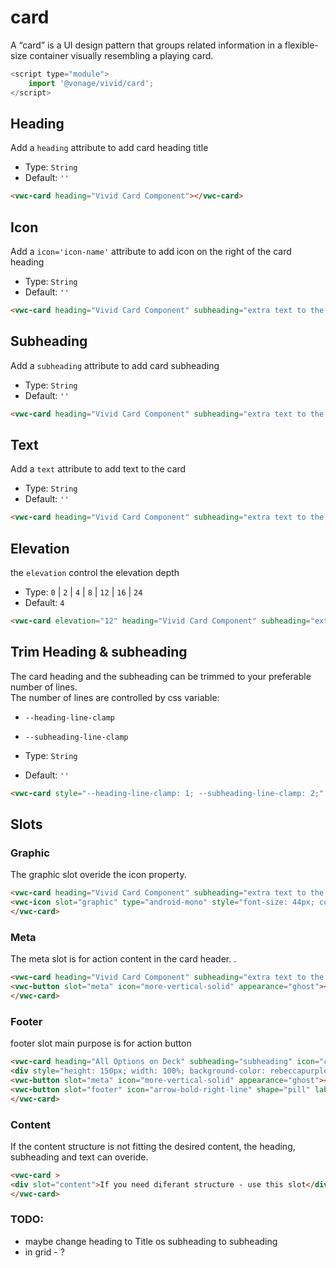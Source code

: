 # card

A “card” is a UI design pattern that groups related information in a flexible-size container visually resembling a playing card.
```js
<script type="module">
    import '@vonage/vivid/card';
</script>
```

## Heading

Add a `heading` attribute to add card heading title

- Type: `String`
- Default: `''`


```html preview
<vwc-card heading="Vivid Card Component"></vwc-card>
```

## Icon
Add a `icon='icon-name'` attribute to add icon on the right of the card heading

- Type: `String`
- Default: `''`


```html preview
<vwc-card heading="Vivid Card Component" subheading="extra text to the card heading" icon="chat-line"></vwc-card>
```

## Subheading
Add a `subheading` attribute to add card subheading

- Type: `String`
- Default: `''`


```html preview
<vwc-card heading="Vivid Card Component" subheading="extra text to the card heading"></vwc-card>
```

## Text
Add a `text` attribute to add text to the card

- Type: `String`
- Default: `''`


```html preview
<vwc-card heading="Vivid Card Component" subheading="extra text to the card heading" icon="chat-line" text="the card can contain multiple lines of text"></vwc-card>
```

## Elevation
the `elevation` control the elevation depth

- Type: `0` | `2` | `4` | `8` | `12` | `16` | `24`
- Default: `4`

```html preview
<vwc-card elevation="12" heading="Vivid Card Component" subheading="extra text to the card heading" icon="chat-line" text="the card can contain multiple lines of text"></vwc-card>
```


## Trim Heading & subheading
The card heading and the subheading can be trimmed to your preferable number of lines.  
The number of lines are controlled by css variable:
- `--heading-line-clamp`
- `--subheading-line-clamp`

- Type: `String`
- Default: `''`


```html preview
<vwc-card style="--heading-line-clamp: 1; --subheading-line-clamp: 2;" heading="Vivid Card Component with long heading to trim" subheading="extra text to the card heading that is set to be trimmed after 2 lines so the card will not be too long"></vwc-card>
```

## Slots
### Graphic 
The graphic slot overide the icon property.

```html preview
<vwc-card heading="Vivid Card Component" subheading="extra text to the card heading">
<vwc-icon slot="graphic" type="android-mono" style="font-size: 44px; color: var(--vvd-color-sucess)" ></vwc-icon>
</vwc-card>
```

### Meta
The meta slot is for action content in the card header.
.

```html preview
<vwc-card heading="Vivid Card Component" subheading="extra text to the card heading">
<vwc-button slot="meta" icon="more-vertical-solid" appearance="ghost"></vwc-button>
</vwc-card>
```


### Footer
footer slot main purpose is for action button

```html preview
<vwc-card heading="All Options on Deck" subheading="subheading" icon="chat-line" text="here is the card text">
<div style="height: 150px; width: 100%; background-color: rebeccapurple;" slot="media"></div>
<vwc-button slot="meta" icon="more-vertical-solid" appearance="ghost"></vwc-button>
<vwc-button slot="footer" icon="arrow-bold-right-line" shape="pill" label="Action" appearance="outlined"></vwc-button>
</vwc-card>
```

### Content
If the content structure is not fitting the desired content, the heading, subheading and text can overide.

```html preview
<vwc-card >
<div slot="content">If you need diferant structure - use this slot</div>
</vwc-card>
```





### TODO:
- maybe change heading to Title os subheading to subheading
- in grid - ?
